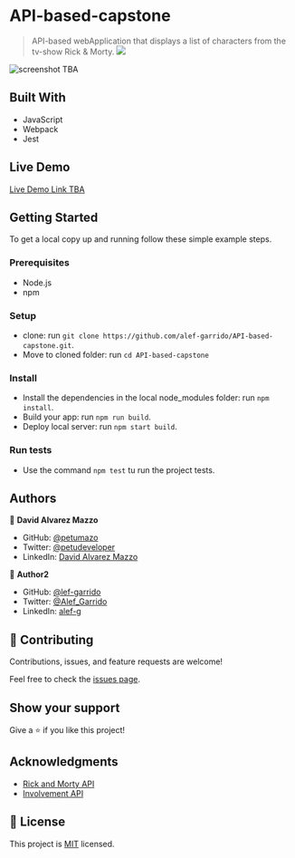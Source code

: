 # API-based-capstone

> API-based webApplication that displays a list of characters from the tv-show Rick &amp; Morty. 
![](https://img.shields.io/badge/Microverse-blueviolet)

![screenshot TBA](./app_screenshot.png)

## Built With

- JavaScript
- Webpack
- Jest

## Live Demo

[Live Demo Link TBA](https://livedemo.com)


## Getting Started

To get a local copy up and running follow these simple example steps.

### Prerequisites

- Node.js
- npm

### Setup

- clone: run ```git clone https://github.com/alef-garrido/API-based-capstone.git```.
- Move to cloned folder: run ```cd API-based-capstone```

### Install

- Install the dependencies in the local node_modules folder: run ```npm install```.
- Build your app: run ```npm run build```.
- Deploy local server: run ```npm start build```.

### Run tests

- Use the command ```npm test``` tu run the project tests.

## Authors

👤 **David Alvarez Mazzo**

- GitHub: [@petumazo](https://github.com/petumazo)
- Twitter: [@petudeveloper](https://twitter.com/petudeveloper)
- LinkedIn: [David Alvarez Mazzo](https://www.linkedin.com/in/davidalvarezmazzo/)

👤 **Author2**

- GitHub: [@lef-garrido](https://github.com/alef-garrido)
- Twitter: [@Alef_Garrido](https://twitter.com/Alef_Garrido)
- LinkedIn: [alef-g](https://www.linkedin.com/in/alef-g/)

## 🤝 Contributing

Contributions, issues, and feature requests are welcome!

Feel free to check the [issues page](../../issues/).

## Show your support

Give a ⭐️ if you like this project!

## Acknowledgments

- [Rick and Morty API](https://rickandmortyapi.com/)
- [Involvement API](https://www.notion.so/Involvement-API-869e60b5ad104603aa6db59e08150270)

## 📝 License

This project is [MIT](./MIT.md) licensed.
